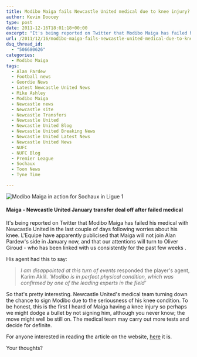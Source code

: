 ```yaml
---
title: Modibo Maiga fails Newcastle United medical due to knee injury?
author: Kevin Doocey
type: post
date: 2011-12-16T18:01:18+00:00
excerpt: "It's being reported on Twitter that Modibo Maiga has failed his medical with Newcastle United in the last couple of days following worries about his knee. L'Equipe..."
url: /2011/12/16/modibo-maiga-fails-newcastle-united-medical-due-to-knee-injury/
dsq_thread_id:
  - "506680626"
categories:
  - Modibo Maiga
tags:
  - Alan Pardew
  - Football news
  - Geordie News
  - Latest Newcastle United News
  - Mike Ashley
  - Modibo Maiga
  - Newcastle news
  - Newcastle site
  - Newcastle Transfers
  - Newcastle United
  - Newcastle United Blog
  - Newcastle United Breaking News
  - Newcastle United Latest News
  - Newcastle United News
  - NUFC
  - NUFC Blog
  - Premier League
  - Sochaux
  - Toon News
  - Tyne Time

---
```

![Modibo Maiga in action for Sochaux in Ligue 1](https://www.tynetime.com/wp-content/uploads/2011/08/Modibo-Maiga-Newcastle.jpg "Modibo-Maiga-Newcastle")

#### Maiga - Newcastle United January transfer deal off after failed medical

It's being reported on Twitter that Modibo Maiga has failed his medical with Newcastle United in the last couple of days following worries about his knee. L'Equipe have apparently publicised that Maiga will not join Alan Pardew's side in January now, and that our attentions will turn to Oliver Giroud - who has been linked with us consistently for the past few weeks .

His agent had this to say:

> _I am disappointed at this turn of events_ responded the player's agent, Karim Aklil.
> _'Modibo is in perfect physical condition, which was confirmed by one of the leading experts in the field'_

So that's pretty interesting. Newcastle United's medical team turning down the chance to sign Modibo due to the seriousness of his knee condition. To be honest, this is the first I heard of Maiga having a knee injury so perhaps we might dodge a bullet by not signing him, although you never know; the move might well be still on. The medical team may carry out more tests and decide for definite.

For anyone interested in reading the article on the website, [here][1] it is.

Your thoughts?

 [1]: http://www.lequipe.fr/Football/Actualites/Maiga-n-ira-pas-a-newcastle/250268 "here"
